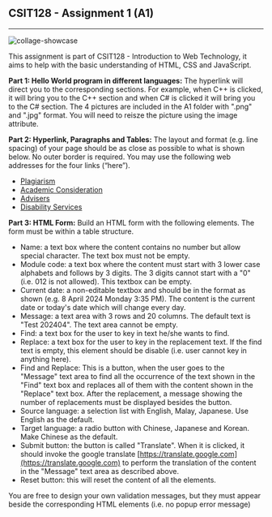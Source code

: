 ## CSIT128 - Assignment 1 (A1)
---
![collage-showcase](https://i.ibb.co/B2cwc29B/Collage.png)

This assignment is part of CSIT128 - Introduction to Web Technology, it aims to help with the basic understanding of HTML, CSS and JavaScript. 

**Part 1: Hello World program in different languages:**
The hyperlink will direct you to the corresponding sections. For example, when C++
is clicked, it will bring you to the C++ section and when C# is clicked it will bring you to the C#
section. The 4 pictures are included in the A1 folder with ".png" and ".jpg" format. You will need to reisze the picture using the image attribute.

**Part 2: Hyperlink, Paragraphs and Tables:**
The layout and format (e.g. line spacing) of your page should be as close as possible to what is
shown below. No outer border is required. You may use the following web addresses for the four
links (“here”).
- [Plagiarism](https://www.uow.edu.au/student/support-services/learning-development/plagiarism/)
- [Academic Consideration](https://www.uow.edu.au/student/admin/academic-consideration/portal/)
- [Advisers](https://www.uow.edu.au/student/support-services/advisers/)
- [Disability Services](https://www.uow.edu.au/student/support-services/disability/)

**Part 3: HTML Form:**
Build an HTML form with the following elements. The form must be within a table structure.
* Name: a text box where the content contains no number but allow special character. The text box must not be empty.
* Module code: a text box where the content must start with 3 lower case alphabets and follows by 3 digits. The 3 digits cannot start with a "0" (i.e. 012 is not allowed). This textbox can be empty.
* Current date: a non-editable textbox and should be in the format as shown (e.g. 8 April 2024 Monday 3:35 PM). The content is the current date or today's date which will change every day.
* Message: a text area with 3 rows and 20 columns. The default text is "Test 202404". The text area cannot be empty.
* Find: a text box for the user to key in text he/she wants to find.
* Replace: a text box for the user to key in the replacement text. If the find text is empty, this element should be disable (i.e. user cannot key in anything here).
* Find and Replace: This is a button, when the user goes to the "Message" text area to find all the occurrence of the text shown in the "Find" text box and replaces all of them with the content shown in the "Replace" text box. After the replacement, a message showing the number of replacements must be displayed besides the button.
* Source language: a selection list with English, Malay, Japanese. Use English as the default.
* Target language: a radio button with Chinese, Japanese and Korean. Make Chinese as the default.
* Submit button: the button is called "Translate". When it is clicked, it should invoke the google translate [https://translate.google.com](https://translate.google.com) to perform the translation of the content in the "Message" text area as described above.
* Reset button: this will reset the content of all the elements.
  
You are free to design your own validation messages, but they must appear beside the corresponding HTML elements (i.e. no popup error message)

